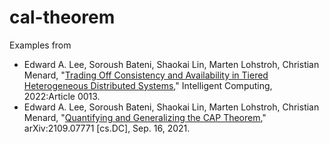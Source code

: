 # cal-theorem
Examples from
- Edward A. Lee, Soroush Bateni, Shaokai Lin, Marten Lohstroh, Christian Menard, "[Trading Off Consistency and Availability in Tiered Heterogeneous Distributed Systems](https://doi.org/10.34133/icomputing.0013)," Intelligent Computing, 2022:Article 0013.
- Edward A. Lee, Soroush Bateni, Shaokai Lin, Marten Lohstroh, Christian Menard, "[Quantifying and Generalizing the CAP Theorem](https://arxiv.org/abs/2109.07771)," arXiv:2109.07771 [cs.DC], Sep. 16, 2021.
